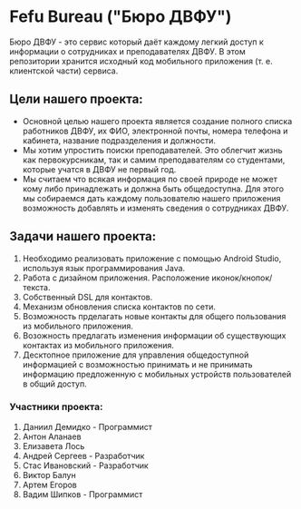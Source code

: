 # Fefu Bureau ("Бюро ДВФУ")
Бюро ДВФУ - это сервис который даёт каждому легкий доступ к информации о сотрудниках и преподавателях ДВФУ.
В этом репозитории хранится исходный код мобильного приложения (т. е. клиентской части) сервиса.
## Цели нашего проекта:
  * Основной целью нашего проекта является создание полного списка работников ДВФУ, их ФИО, электронной почты, номера телефона и кабинета, название подразделения и должности.
  * Мы хотим упростить поиски преподавателей. Это облегчит жизнь как первокурсникам, так и самим преподавателям со студентами, которые учатся в ДВФУ не первый год.
  * Мы считаем что всякая информация по своей природе не может кому либо принадлежать и должна быть общедоступна. Для этого мы собираемся дать каждому пользователю нашего приложения возможность добавлять и изменять сведения о сотрудниках ДВФУ.
## Задачи нашего проекта:
  1. Необходимо реализовать приложение с помощью Android Studio, используя язык программирования Java.
  2. Работа с дизайном приложения. Расположение иконок/кнопок/текста.
  3. Собственный DSL для контактов.
  4. Механизм обновления списка контактов по сети.
  5. Возможность прделагать новые контакты для общего пользования из мобильного приложения.
  6. Возожность предлагать изменения информации об существующих контактах из мобильного приложения.
  5. Десктопное приложение для управления общедоступной информацией с возможностью принимать и не принимать информацию предложенную с мобильных устройств пользователей в общий доступ.
### Участники проекта:
  1. Даниил Демидко - Программист
  2. Антон Аланаев
  3. Елизавета Лось
  4. Андрей Сергеев - Разработчик
  5. Стас Ивановский - Разработчик
  6. Виктор Балун
  7. Артем Егоров
  8. Вадим Шипков - Программист
